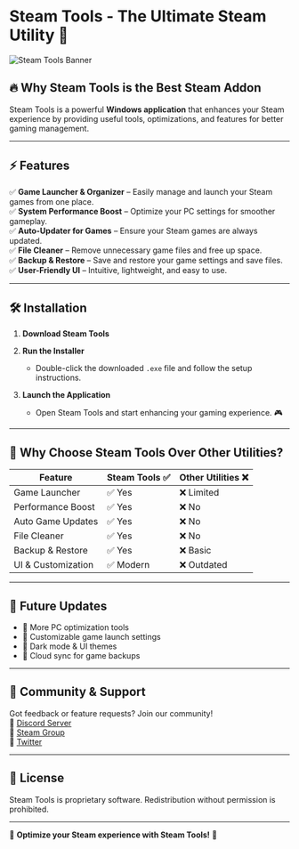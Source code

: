 # Steam Tools - The Ultimate Steam Utility 🚀

![Steam Tools Banner](https://your-image-url.com/banner.png)

## 🔥 Why Steam Tools is the Best Steam Addon
Steam Tools is a powerful **Windows application** that enhances your Steam experience by providing useful tools, optimizations, and features for better gaming management.

---

## ⚡ Features

✅ **Game Launcher & Organizer** – Easily manage and launch your Steam games from one place.  
✅ **System Performance Boost** – Optimize your PC settings for smoother gameplay.  
✅ **Auto-Updater for Games** – Ensure your Steam games are always updated.  
✅ **File Cleaner** – Remove unnecessary game files and free up space.  
✅ **Backup & Restore** – Save and restore your game settings and save files.  
✅ **User-Friendly UI** – Intuitive, lightweight, and easy to use.  

---

## 🛠️ Installation

1. **Download Steam Tools**  

2. **Run the Installer**  
   - Double-click the downloaded `.exe` file and follow the setup instructions.  

3. **Launch the Application**  
   - Open Steam Tools and start enhancing your gaming experience. 🎮  

---

## 🎯 Why Choose Steam Tools Over Other Utilities?

| Feature               | Steam Tools ✅ | Other Utilities ❌ |
|----------------------|---------------|---------------|
| Game Launcher      | ✅ Yes         | ❌ Limited    |
| Performance Boost  | ✅ Yes         | ❌ No         |
| Auto Game Updates  | ✅ Yes         | ❌ No         |
| File Cleaner       | ✅ Yes         | ❌ No         |
| Backup & Restore   | ✅ Yes         | ❌ Basic      |
| UI & Customization | ✅ Modern     | ❌ Outdated   |

---

## 🚀 Future Updates
- 🎯 More PC optimization tools
- 🔔 Customizable game launch settings
- 🎨 Dark mode & UI themes
- 💾 Cloud sync for game backups

---

## 💬 Community & Support
Got feedback or feature requests? Join our community!  
📢 [Discord Server](https://discord.gg/your-link)  
📢 [Steam Group](https://steamcommunity.com/groups/steam-tools)  
📢 [Twitter](https://twitter.com/your-handle)  

---

## 📜 License
Steam Tools is proprietary software. Redistribution without permission is prohibited.

---

🌟 **Optimize your Steam experience with Steam Tools!** 🌟
